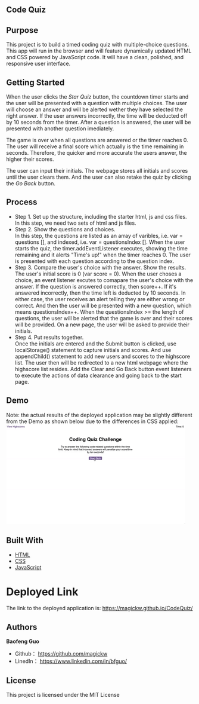 ## Code Quiz

## Purpose
This project is to build a timed coding quiz with multiple-choice questions. This app will run in the browser and will feature dynamically updated HTML and CSS powered by JavaScript code. It will have a clean, polished, and responsive user interface. 

## Getting Started
When the user clicks the *Star Quiz* button, the countdown timer starts and the user will be presented with a question with multiple choices. The user will choose an answer and will be alerted wether they have selected the right answer. If the user answers incorrectly, the time will be deducted off by 10 seconds from the timer. After a question is answered, the user will be presented with another question imediately. 

The game is over when all questions are answered or the timer reaches 0. The user will receive a final score which actually is the time remaining in seconds. Therefore, the quicker and more accurate the users answer, the higher their scores.

The user can input their initials. The webpage stores all initials and scores until the user clears them. And the user can also retake the quiz by clicking the *Go Back* button.

## Process
* Step 1. Set up the structure, including the starter html, js and css files.<br>
In this step, we need two sets of html and js files.<br>
* Step 2. Show the questions and choices.  <br>
In this step, the questions are listed as an array of varibles, i.e. var = questions [], and indexed, i.e. var = questionsIndex []. When the user starts the quiz, the timer.addEventListener executes, showing the time remaining and it alerts "Time's up!" when the timer reaches 0. The user is presented with each question according to the question index. <br>
* Step 3. Compare the user's choice with the answer. Show the results.<br>
The user's initial score is 0 (var score = 0). When the user choses a choice, an event listener excutes to comapare the user's choice with the answer. If the question is answered correctly, then score++. If it's answered incorrectly, then the time left is deducted by 10 seconds. In either case, the user receives an alert telling they are either wrong or correct. And then the user will be presented with a new question, which means questionsIndex++. When the questionsIndex >= the length of questions, the user will be alerted that the game is over and their scores will be provided. On a new page, the user will be asked to provide their initials. <br>
* Step 4. Put results together.<br>
Once the initials are entered and the Submit button is clicked, use localStorage() statement to capture initials and scores. And use appendChild() statement to add new users and scores to the highscore list. The user then will be redirected to a new html webpage where the highscore list resides. Add the Clear and Go Back button event listeners to execute the actions of data clearance and going back to the start page.

## Demo
Note: the actual results of the deployed application may be slightly different from the Demo as shown below due to the differences in CSS applied: <br>
<img src="assets\demo.gif" alt="screenshot" />


## Built With

* [HTML](https://developer.mozilla.org/en-US/docs/Web/HTML)
* [CSS](https://developer.mozilla.org/en-US/docs/Web/CSS)
* [JavaScript](https://developer.mozilla.org/en-US/docs/Web/javascript)


# Deployed Link

The link to the deployed application is: https://magickw.github.io/CodeQuiz/


## Authors

**Baofeng Guo**

- Github： https://github.com/magickw
- LinedIn： https://www.linkedin.com/in/bfguo/


## License
This project is licensed under the MIT License


